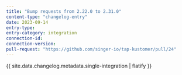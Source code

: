 ```yaml
---
title: "Bump requests from 2.22.0 to 2.31.0"
content-type: "changelog-entry"
date: 2023-09-14
entry-type: 
entry-category: integration
connection-id: 
connection-version: 
pull-request: "https://github.com/singer-io/tap-kustomer/pull/24"
---
```

{{ site.data.changelog.metadata.single-integration | flatify }}